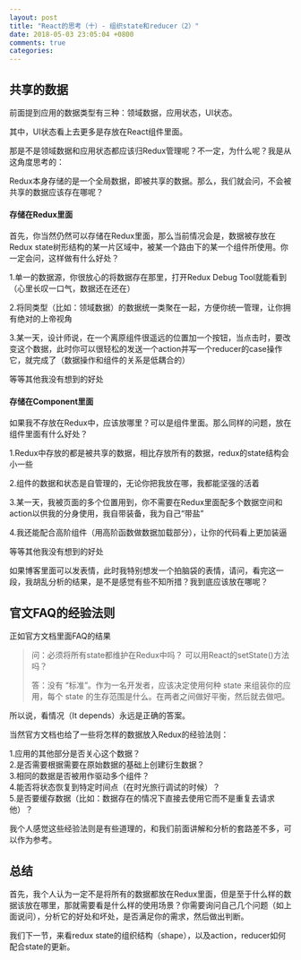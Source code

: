 ```yaml
---
layout: post
title: "React的思考（十）- 组织state和reducer（2）"
date: 2018-05-03 23:05:04 +0800
comments: true
categories:
---
```


## 共享的数据

前面提到应用的数据类型有三种：领域数据，应用状态，UI状态。

其中，UI状态看上去更多是存放在React组件里面。

那是不是领域数据和应用状态都应该归Redux管理呢？不一定，为什么呢？我是从这角度思考的：

Redux本身存储的是一个全局数据，即被共享的数据。那么，我们就会问，不会被共享的数据应该存在哪呢？

#### 存储在Redux里面

首先，你当然仍然可以存储在Redux里面，那么当前情况会是，数据被存放在Redux state树形结构的某一片区域中，被某一个路由下的某一个组件所使用。你一定会问，这样做有什么好处？

1.单一的数据源，你很放心的将数据存在那里，打开Redux Debug Tool就能看到（心里长叹一口气，数据还在还在）

2.将同类型（比如：领域数据）的数据统一类聚在一起，方便你统一管理，让你拥有绝对的上帝视角

3.某一天，设计师说，在一个离原组件很遥远的位置加一个按钮，当点击时，要改变这个数据，此时你可以很轻松的发送一个action并写一个reducer的case操作它，就完成了（数据操作和组件的关系是低耦合的）

等等其他我没有想到的好处

#### 存储在Component里面

如果我不存放在Redux中，应该放哪里？可以是组件里面。那么同样的问题，放在组件里面有什么好处？

1.Redux中存放的都是被共享的数据，相比存放所有的数据，redux的state结构会小一些

2.组件的数据和状态是自管理的，无论你把我放在哪，我都能坚强的活着

3.某一天，我被页面的多个位置用到，你不需要在Redux里面配多个数据空间和action以供我的分身使用，我自带装备，我为自己“带盐”

4.我还能配合高阶组件（用高阶函数做数据加载部分），让你的代码看上更加装逼

等等其他我没有想到的好处

如果博客里面可以发表情，此时我特别想发一个拍脑袋的表情，请问，看完这一段，我胡乱分析的结果，是不是感觉有些不知所措？我到底应该放在哪呢？

## 官文FAQ的经验法则

正如官方文档里面FAQ的结果

> 问：必须将所有state都维护在Redux中吗？ 可以用React的setState()方法吗？
>
> 答：没有 “标准”。作为一名开发者，应该决定使用何种 state 来组装你的应用，每个 state 的生存范围是什么。在两者之间做好平衡，然后就去做吧。

所以说，看情况（It depends）永远是正确的答案。

当然官方文档也给了一些将怎样的数据放入Redux的经验法则：

1.应用的其他部分是否关心这个数据？      
2.是否需要根据需要在原始数据的基础上创建衍生数据？      
3.相同的数据是否被用作驱动多个组件？       
4.能否将状态恢复到特定时间点（在时光旅行调试的时候）？      
5.是否要缓存数据（比如：数据存在的情况下直接去使用它而不是重复去请求他）？

我个人感觉这些经验法则是有些道理的，和我们前面讲解和分析的套路差不多，可以作为参考。

## 总结

首先，我个人认为一定不是将所有的数据都放在Redux里面，但是至于什么样的数据该放在哪里，那就需要看是什么样的使用场景？你需要询问自己几个问题（如上面说问），分析它的好处和坏处，是否满足你的需求，然后做出判断。

我们下一节，来看redux state的组织结构（shape），以及action，reducer如何配合state的更新。
